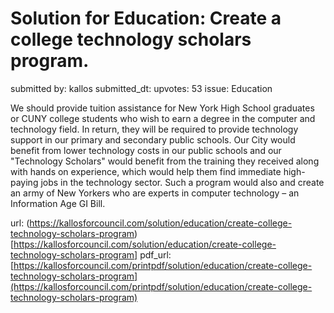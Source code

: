 # Solution for Education: Create a college technology scholars program. #

submitted by: kallos
submitted_dt: 
upvotes: 53
issue: Education

We should provide tuition assistance for New York High School graduates or CUNY college students who wish to earn a degree in the computer and technology field. In return, they will be required to provide technology support in our primary and secondary public schools. Our City would benefit from lower technology costs in our public schools and our "Technology Scholars" would benefit from the training they received along with hands on experience, which would help them find immediate high-paying jobs in the technology sector. Such a program would also and create an army of New Yorkers who are experts in computer technology – an Information Age GI Bill.

url: (https://kallosforcouncil.com/solution/education/create-college-technology-scholars-program)[https://kallosforcouncil.com/solution/education/create-college-technology-scholars-program]
pdf_url: [https://kallosforcouncil.com/printpdf/solution/education/create-college-technology-scholars-program](https://kallosforcouncil.com/printpdf/solution/education/create-college-technology-scholars-program)